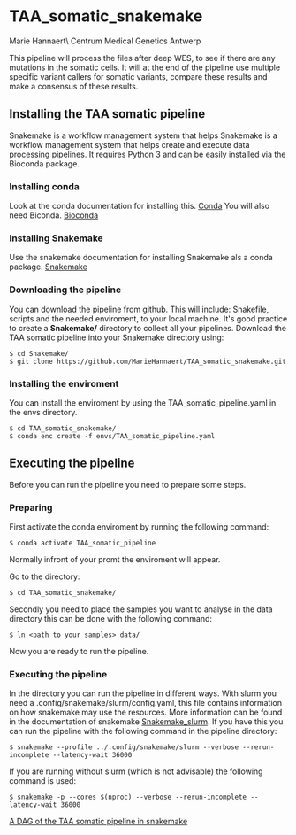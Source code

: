 # TAA_somatic_snakemake
Marie Hannaert\ 
Centrum Medical Genetics Antwerp 

This pipeline will process the files after deep WES, to see if there are any mutations in the somatic cells. It will at the end of the pipeline use multiple specific variant callers for somatic variants, compare these results and make a consensus of these results. 

## Installing the TAA somatic pipeline
Snakemake is a workflow management system that helps Snakemake is a workflow management system that helps create and execute data processing pipelines. It requires Python 3 and can be easily installed via the Bioconda package.

### Installing conda 
Look at the conda documentation for installing this. [Conda](https://docs.conda.io/projects/conda/en/latest/user-guide/install/index.html)
You will also need Biconda. [Bioconda](https://bioconda.github.io/)

### Installing Snakemake
Use the snakemake documentation for installing Snakemake als a conda package.
[Snakemake](https://snakemake.readthedocs.io/en/stable/getting_started/installation.html)

### Downloading the pipeline 
You can download the pipeline from github. This will include: Snakefile, scripts and the needed enviroment, to your local machine. It's good practice to create a **Snakemake/** directory to collect all your pipelines. Download the TAA somatic pipeline into your Snakemake directory using: 
````
$ cd Snakemake/ 
$ git clone https://github.com/MarieHannaert/TAA_somatic_snakemake.git
````
### Installing the enviroment 
You can install the enviroment by using the TAA_somatic_pipeline.yaml in the envs directory. 
````
$ cd TAA_somatic_snakemake/
$ conda enc create -f envs/TAA_somatic_pipeline.yaml
````
## Executing the pipeline 
Before you can run the pipeline you need to prepare some steps. 
### Preparing 
First activate the conda enviroment by running the following command: 
````
$ conda activate TAA_somatic_pipeline
````
Normally infront of your promt the enviroment will appear. 

Go to the directory: 
````
$ cd TAA_somatic_snakemake/
````

Secondly you need to place the samples you want to analyse in the data directory this can be done with the following command: 
````
$ ln <path to your samples> data/
````
Now you are ready to run the pipeline. 

### Executing the pipeline 
In the directory you can run the pipeline in different ways.
With slurm you need a .config/snakemake/slurm/config.yaml, this file contains information on how snakemake may use the resources. More information can be found in the documentation of snakemake [Snakemake_slurm](https://snakemake.readthedocs.io/en/stable/executing/cli.html).
If you have this you can run the pipeline with the following command in the pipeline directory: 
````
$ snakemake --profile ../.config/snakemake/slurm --verbose --rerun-incomplete --latency-wait 36000
````
If you are running without slurm (which is not advisable) the following command is used: 
````
$ snakemake -p --cores $(nproc) --verbose --rerun-incomplete --latency-wait 36000
````
[A DAG of the TAA somatic pipeline in snakemake](dag.png "DAG of the TAA somatic pipeline")